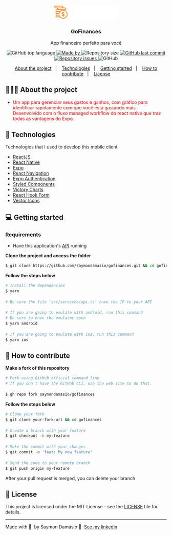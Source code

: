 <h1 align="center">
	<img alt="Logo" src=".github/logo.svg" width="200px" />
</h1>

<h3 align="center">
  GoFinances
</h3>

<p align="center">App financeiro perfeito para você</p>

<p align="center">
  <img alt="GitHub top language" src="https://img.shields.io/github/languages/top/saymondamasio/gofinances">

  <a href="https://www.linkedin.com/in/saymondamasio/">
    <img alt="Made by" src="https://img.shields.io/badge/Made%20by-Saymon%20Dam%C3%A1sio-green">
  </a>
  
  <img alt="Repository size" src="https://img.shields.io/github/repo-size/saymondamasio/gofinances">
  
  <a href="https://github.com/saymondamasio/gofinances/commits/main">
    <img alt="GitHub last commit" src="https://img.shields.io/github/last-commit/saymondamasio/gofinances">
  </a>
  
  <a href="https://github.com/saymondamasio/gofinances/issues">
    <img alt="Repository issues" src="https://img.shields.io/github/issues/saymondamasio/gofinances">
  </a>
  
  <img alt="GitHub" src="https://img.shields.io/github/license/saymondamasio/gofinances">
</p>

<p align="center">
  <a href="#-about-the-project">About the project</a>&nbsp;&nbsp;&nbsp;|&nbsp;&nbsp;&nbsp;
  <a href="#-technologies">Technologies</a>&nbsp;&nbsp;&nbsp;|&nbsp;&nbsp;&nbsp;
  <a href="#-getting-started">Getting started</a>&nbsp;&nbsp;&nbsp;|&nbsp;&nbsp;&nbsp;
  <a href="#-how-to-contribute">How to contribute</a>&nbsp;&nbsp;&nbsp;|&nbsp;&nbsp;&nbsp;
  <a href="#-license">License</a>
</p>

## 👨🏻‍💻 About the project

- <p style="color: red;">Um app para gerenciar seus gastos e ganhos, com gráfico para identificar rapidamente com que você está gastando mais. Desenvolvido com o fluxo managed workflow do react native que traz todas as vantagens do Expo.</p>

## 🚀 Technologies

Technologies that I used to develop this mobile client

- [ReactJS](https://reactjs.org/)
- [React Native](https://reactnative.dev/)
- [Expo](https://expo.io/)
- [React Navigation](https://reactnavigation.org/)
- [Expo Authentication](https://docs.expo.dev/guides/authentication/)
- [Styled Components](https://www.styled-components.com/)
- [Victory Charts](https://formidable.com/open-source/victory/)
- [React Hook Form](https://react-hook-form.com/)
- [Vector Icons](https://oblador.github.io/react-native-vector-icons/)

## 💻 Getting started

### Requirements

- Have this application's [API](https://github/saymondamasio/gofinances) running

**Clone the project and access the folder**

```bash
$ git clone https://github.com/saymondamasio/gofinances.git && cd gofinances
```

**Follow the steps below**

```bash
# Install the dependencies
$ yarn

# Be sure the file 'src/services/api.ts' have the IP to your API

# If you are going to emulate with android, run this command
# Be sure to have the emulator open
$ yarn android

# If you are going to emulate with ios, run this command
$ yarn ios
```

## 🤔 How to contribute

**Make a fork of this repository**

```bash
# Fork using GitHub official command line
# If you don't have the GitHub CLI, use the web site to do that.

$ gh repo fork saymondamasio/gofinances
```

**Follow the steps below**

```bash
# Clone your fork
$ git clone your-fork-url && cd gofinances

# Create a branch with your feature
$ git checkout -b my-feature

# Make the commit with your changes
$ git commit -m 'feat: My new feature'

# Send the code to your remote branch
$ git push origin my-feature
```

After your pull request is merged, you can delete your branch

## 📝 License

This project is licensed under the MIT License - see the [LICENSE](LICENSE) file for details.

---

Made with 💜 &nbsp;by Saymon Damásio 👋 &nbsp;[See my linkedin](https://www.linkedin.com/in/saymondamasio/)
